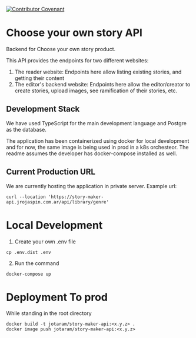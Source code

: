 [![Contributor Covenant](https://img.shields.io/badge/Contributor%20Covenant-2.1-4baaaa.svg)](code_of_conduct.md)

# Choose your own story API
Backend for Choose your own story product.

This API provides the endpoints for two different websites:

1. The reader website: Endpoints here allow listing existing stories, and getting their content
2. The editor's backend website: Endpoints here allow the editor/creator to create stories, upload images, see 
ramification of their stories, etc.

## Development Stack
We have used TypeScript for the main development language and Postgre as the database. 

The application has been containerized using docker for local development and for now, the same image is being used in prod in a k8s orchesteor.
The readme assumes the developer has docker-compose installed as well.

## Current Production URL
We are currently hosting the application in private server. Example url:

```shell script
curl --location 'https://story-maker-api.jrojaspin.com.ar/api/library/genre' 
```

# Local Development
1. Create your own .env file
```shell script
cp .env.dist .env
```

2. Run the command 
```shell script
docker-compose up
``` 

# Deployment To prod
While standing in the root directory
```shell script
docker build -t jotaram/story-maker-api:<x.y.z> .
docker image push jotaram/story-maker-api:<x.y.z>
```
